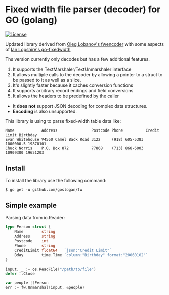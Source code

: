 # Fixed width file parser (decoder) for GO (golang)
[![License](http://img.shields.io/:license-mit-blue.svg)](LICENSE)


Updated library derived from [Oleg Lobanov's fwencoder](https://github.com/o1egl/fwencoder) with some aspects of [Ian Lopshire's go-fixedwidth](github.com/ianlopshire/go-fixedwidth)

Ths version currently only decodes but has a few additional features.

1. It supports the TextMarshaler/TextUnmarshaler interface
2. It allows multiple calls to the decoder by allowing a pointer to a struct to be passed to it as well as a slice.
3. It's slightly faster because it caches conversion functions
4. It supports arbitrary record endings and field conversions 
5. It allows the headers to be predefined by the caller 

* It **does not** support JSON decoding for complex data structures.
* **Encoding** is also unsupported. 

This library is using to parse fixed-width table data like:

```
Name            Address               Postcode Phone          Credit Limit Birthday
Evan Whitehouse V4560 Camel Back Road 3122     (918) 605-5383    1000000.5 19870101
Chuck Norris    P.O. Box 872          77868    (713) 868-6003     10909300 19651203
```

## Install

To install the library use the following command:

```
$ go get -u github.com/goslogan/fw
```

## Simple example

Parsing data from io.Reader:

```go
type Person struct {
	Name        string
	Address     string
	Postcode    int
	Phone       string
	CreditLimit float64   `json:"Credit Limit"`
	Bday        time.Time `column:"Birthday" format:"20060102"`
}

input, _ := os.ReadFile("/path/to/file")
defer f.Close

var people []Person
err := fw.Unmarshal(input, &people)
```

